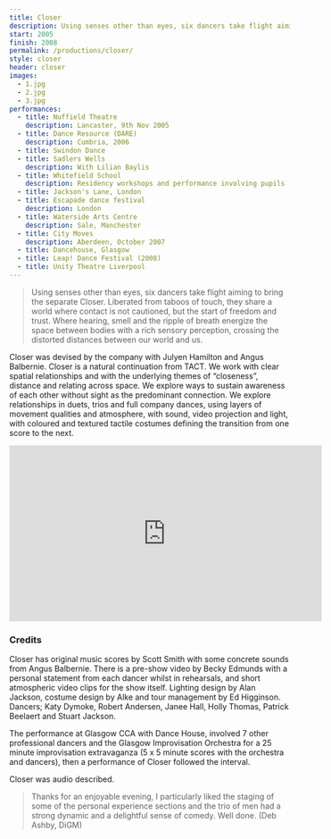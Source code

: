 ```yaml
---
title: Closer
description: Using senses other than eyes, six dancers take flight aiming to bring the separate closer.
start: 2005
finish: 2008
permalink: /productions/closer/
style: closer
header: closer
images:
  - 1.jpg
  - 2.jpg
  - 3.jpg
performances:
  - title: Nuffield Theatre
    description: Lancaster, 9th Nov 2005
  - title: Dance Resource (DARE)
    description: Cumbria, 2006
  - title: Swindon Dance
  - title: Sadlers Wells
    description: With Lilian Baylis
  - title: Whitefield School
    description: Residency workshops and performance involving pupils
  - title: Jackson's Lane, London
  - title: Escapade dance festival
    description: London
  - title: Waterside Arts Centre
    description: Sale, Manchester
  - title: City Moves
    description: Aberdeen, October 2007
  - title: Dancehouse, Glasgow
  - title: Leap! Dance Festival (2008)
  - title: Unity Theatre Liverpool
---
```


> Using senses other than eyes, six dancers take flight aiming to bring the separate Closer. Liberated from taboos of touch, they share a world where contact is not cautioned, but the start of freedom and trust. Where hearing, smell and the ripple of breath energize the space between bodies with a rich sensory perception, crossing the distorted distances between our world and us.

Closer was devised by the company with Julyen Hamilton and Angus Balbernie. Closer is a natural continuation from TACT. We work with clear spatial relationships and with the underlying themes of “closeness”, distance and relating across space. We explore ways to sustain awareness of each other without sight as the predominant connection. We explore relationships in duets, trios and full company dances, using layers of movement qualities and atmosphere, with sound, video projection and light, with coloured and textured tactile costumes defining the transition from one score to the next.

<iframe width="560" height="315" src="https://www.youtube.com/embed/dGkcQbxMGhw" frameborder="0" allowfullscreen></iframe>

### Credits

Closer has original music scores by Scott Smith with some concrete sounds from Angus Balbernie. There is a pre-show video by Becky Edmunds with a personal statement from each dancer whilst in rehearsals, and short atmospheric video clips for the show itself. Lighting design by Alan Jackson, costume design by Alke and tour management by Ed Higginson. Dancers; Katy Dymoke, Robert Andersen, Janee Hall, Holly Thomas, Patrick Beelaert and Stuart Jackson.

The performance at Glasgow CCA with Dance House, involved 7 other professional dancers and the Glasgow Improvisation Orchestra for a 25 minute improvisation extravaganza (5 x 5 minute scores with the orchestra and dancers), then a performance of Closer followed the interval.

Closer was audio described.

> Thanks for an enjoyable evening, I particularly liked the staging of some of the personal experience sections and the trio of men had a strong dynamic and a delightful sense of comedy. Well done. (Deb Ashby, DiGM)
